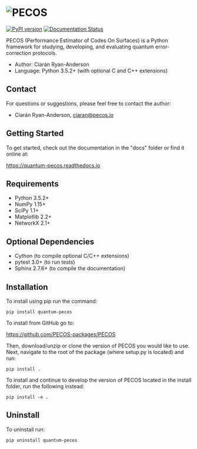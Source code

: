 ![PECOS](docs/images/pecos_large_logo.png)
=======================================

[![PyPI version](https://badge.fury.io/py/quantum-pecos.svg)](https://badge.fury.io/py/quantum-pecos)
[![Documentation Status](https://readthedocs.org/projects/quantum-pecos/badge/?version=latest)](https://quantum-pecos.readthedocs.io/en/latest/?badge=latest)

PECOS (Performance Estimator of Codes On Surfaces) is a Python framework for studying, developing, and evaluating 
quantum error-correction protocols.

- Author: Ciarán Ryan-Anderson
- Language: Python 3.5.2+ (with optional C and C++ extensions)

## Contact

 For questions or suggestions, please feel free to contact the author:
 
   - Ciarán Ryan-Anderson, ciaran@pecos.io

## Getting Started

To get started, check out the documentation in the "docs" folder or find it online at:

https://quantum-pecos.readthedocs.io

## Requirements
- Python 3.5.2+
- NumPy 1.15+
- SciPy 1.1+
- Matplotlib 2.2+
- NetworkX 2.1+

## Optional Dependencies

- Cython (to compile optional C/C++ extensions)
- pytest 3.0+ (to run tests)
- Sphinx 2.7.6+ (to compile the documentation)

## Installation

To install using pip run the command:
```
pip install quantum-pecos
```

To install from GitHub go to:

https://github.com/PECOS-packages/PECOS

Then, download/unzip or clone the version of PECOS you would like to use. Next, navigate to the root of the package 
(where setup.py is located) and run:
```
pip install .
```

To install and continue to develop the version of PECOS located in the install folder, run the
 following instead:
```
pip install -e .
```

## Uninstall

To uninstall run:
```
pip uninstall quantum-pecos
```